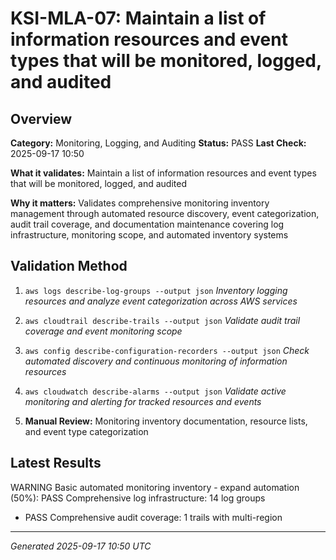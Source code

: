 # KSI-MLA-07: Maintain a list of information resources and event types that will be monitored, logged, and audited

## Overview

**Category:** Monitoring, Logging, and Auditing
**Status:** PASS
**Last Check:** 2025-09-17 10:50

**What it validates:** Maintain a list of information resources and event types that will be monitored, logged, and audited

**Why it matters:** Validates comprehensive monitoring inventory management through automated resource discovery, event categorization, audit trail coverage, and documentation maintenance covering log infrastructure, monitoring scope, and automated inventory systems

## Validation Method

1. `aws logs describe-log-groups --output json`
   *Inventory logging resources and analyze event categorization across AWS services*

2. `aws cloudtrail describe-trails --output json`
   *Validate audit trail coverage and event monitoring scope*

3. `aws config describe-configuration-recorders --output json`
   *Check automated discovery and continuous monitoring of information resources*

4. `aws cloudwatch describe-alarms --output json`
   *Validate active monitoring and alerting for tracked resources and events*

5. **Manual Review:** Monitoring inventory documentation, resource lists, and event type categorization

## Latest Results

WARNING Basic automated monitoring inventory - expand automation (50%): PASS Comprehensive log infrastructure: 14 log groups
- PASS Comprehensive audit coverage: 1 trails with multi-region

---
*Generated 2025-09-17 10:50 UTC*
